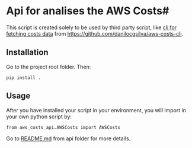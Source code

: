 # Api for analises the AWS Costs#

This script is created solely to be used by third party script, like [cli for fetching costs data](https://github.com/danilocgsilva/aws-costs-cli) from https://github.com/danilocgsilva/aws-costs-cli.


## Installation

Go to the project root folder. Then:
```
pip install .
```

## Usage

After you have installed your script in your environment, you will import in your own python script by:

```
from aws_costs_api.AWSCosts import AWSCosts
```
Go to [README.md](aws_costs_api/README.md) from api folder for more details.



